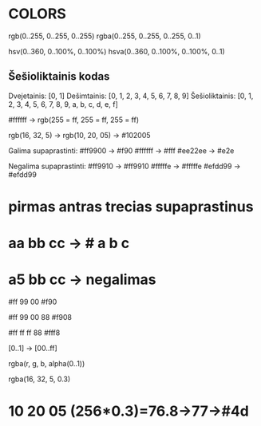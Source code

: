# COLORS

rgb(0..255, 0..255, 0..255)
rgba(0..255, 0..255, 0..255, 0..1)

hsv(0..360, 0..100%, 0..100%)
hsva(0..360, 0..100%, 0..100%, 0..1)

## Šešioliktainis kodas

Dvejetainis: [0, 1]
Dešimtainis: [0, 1, 2, 3, 4, 5, 6, 7, 8, 9]
Šešioliktainis: [0, 1, 2, 3, 4, 5, 6, 7, 8, 9, a, b, c, d, e, f]

#ffffff -> rgb(255 = ff, 255 = ff, 255 = ff)

rgb(16, 32, 5) -> rgb(10, 20, 05) -> #102005

Galima supaprastinti:
#ff9900 -> #f90
#ffffff -> #fff
#ee22ee -> #e2e

Negalima supaprastinti:
#ff9910 -> #ff9910
#fffffe -> #fffffe
#efdd99 -> #efdd99

# pirmas antras trecias supaprastinus

# aa bb cc -> # a b c

# a5 bb cc -> negalimas

#ff 99 00
#f90

#ff 99 00 88
#f908

#ff ff ff 88
#fff8

[0..1] -> [00..ff]

rgba(r, g, b, alpha(0..1))

rgba(16, 32, 5, 0.3)

# 10 20 05 (256\*0.3)=76.8->77->#4d